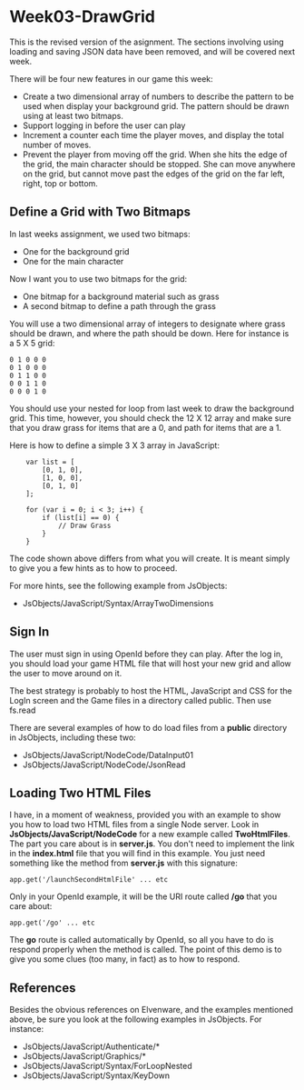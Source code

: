 Week03-DrawGrid
===============

This is the revised version of the asignment. The sections involving using
loading and saving JSON data have been removed, and will be covered next
week. 

There will be four new features in our game this week:

* Create a two dimensional array of numbers to describe the pattern to be used
when display your background grid. The pattern should be drawn using at
least two bitmaps.
* Support logging in before the user can play
* Increment a counter each time the player moves, and display the total number of 
moves.
* Prevent the player from moving off the grid. When she hits the edge of the 
grid, the main character should be stopped. She can move anywhere on the 
grid, but cannot move past the edges of the grid on the far left, right, top 
or bottom.

Define a Grid with Two Bitmaps
------------------------------

In last weeks assignment, we used two bitmaps:

* One for the background grid
* One for the main character

Now I want you to use two bitmaps for the grid:

* One bitmap for a background material such as grass
* A second bitmap to define a path through the grass

You will use a two dimensional array of integers to designate where 
grass should be drawn, and where the path should be down. Here for 
instance is a 5 X 5 grid:

	0 1 0 0 0
	0 1 0 0 0
	0 1 1 0 0
	0 0 1 1 0
	0 0 0 1 0

You should use your nested for loop from last week to draw the 
background grid. This time, however, you should check the 12 X 12 
array and make sure that you draw grass for items that are a 0, and 
path for items that are a 1.

Here is how to define a simple 3 X 3 array in JavaScript:

~~~~
	var list = [
		[0, 1, 0],
		[1, 0, 0],
		[0, 1, 0]
	];

	for (var i = 0; i < 3; i++) {
		if (list[i] == 0) {
			// Draw Grass
		}
	}
~~~~

The code shown above differs from what you will create. It is meant 
simply to give you a few hints as to how to proceed.

For more hints, see the following example from JsObjects:

- JsObjects/JavaScript/Syntax/ArrayTwoDimensions

Sign In
-------

The user must sign in using OpenId before they can play. After the log in,
you should load your game HTML file that will host your new grid and allow the
user to move around on it.

The best strategy is probably to host the HTML, JavaScript and CSS for
the LogIn screen and the Game files in a directory called public. Then use
fs.read

There are several examples of how to do load files from a **public** directory
in JsObjects, including these two:

* JsObjects/JavaScript/NodeCode/DataInput01
* JsObjects/JavaScript/NodeCode/JsonRead 

Loading Two HTML Files
----------------------

I have, in a moment of weakness, provided you with an example to show you 
how to load two HTML files from a single Node server. Look in 
**JsObjects/JavaScript/NodeCode** for a new example called **TwoHtmlFiles**. The 
part you care about is in **server.js**. You don't need to implement the link in 
the **index.html** file that you will find in this example. You just need something
like the method from **server.js** with this signature:

	app.get('/launchSecondHtmlFile' ... etc

Only in your OpenId example, it will be the URI route called **/go** that 
you care about:

	app.get('/go' ... etc

The **go** route is called automatically by OpenId, so all you have to do is 
respond properly when the method is called. The point of this demo is to 
give you some clues (too many, in fact) as to how to respond.

References
----------

Besides the obvious references on Elvenware, and the examples mentioned above,
be sure you look at the following examples in JsObjects. For instance:

- JsObjects/JavaScript/Authenticate/*
- JsObjects/JavaScript/Graphics/*
- JsObjects/JavaScript/Syntax/ForLoopNested
- JsObjects/JavaScript/Syntax/KeyDown
